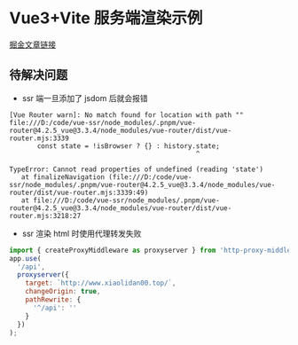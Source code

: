 # Vue3+Vite 服务端渲染示例

[掘金文章链接](https://juejin.cn/post/7299346713948930085)

## 待解决问题

- ssr 端一旦添加了 jsdom 后就会报错

```
[Vue Router warn]: No match found for location with path ""
file:///D:/code/vue-ssr/node_modules/.pnpm/vue-router@4.2.5_vue@3.3.4/node_modules/vue-router/dist/vue-router.mjs:3339
       const state = !isBrowser ? {} : history.state;
                                               ^

TypeError: Cannot read properties of undefined (reading 'state')
   at finalizeNavigation (file:///D:/code/vue-ssr/node_modules/.pnpm/vue-router@4.2.5_vue@3.3.4/node_modules/vue-router/dist/vue-router.mjs:3339:49)
   at file:///D:/code/vue-ssr/node_modules/.pnpm/vue-router@4.2.5_vue@3.3.4/node_modules/vue-router/dist/vue-router.mjs:3218:27
```

- ssr 渲染 html 时使用代理转发失败

```js
import { createProxyMiddleware as proxyserver } from 'http-proxy-middleware';
app.use(
  '/api',
  proxyserver({
    target: `http://www.xiaolidan00.top/`,
    changeOrigin: true,
    pathRewrite: {
      '^/api': ''
    }
  })
);
```
